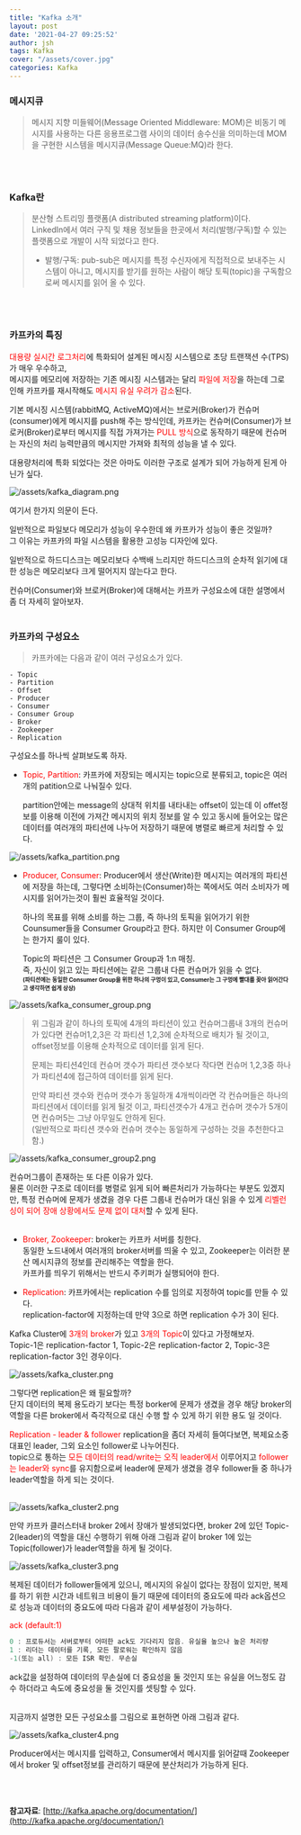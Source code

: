 ```yaml
---
title: "Kafka 소개"
layout: post
date: '2021-04-27 09:25:52'
author: jsh
tags: Kafka
cover: "/assets/cover.jpg"
categories: Kafka
---
```


### 메시지큐

> 메시지 지향 미들웨어(Message Oriented Middleware: MOM)은 비동기 메시지를 사용하는 다른 응용프로그램 사이의 데이터 송수신을 의미하는데 MOM을 구현한 시스템을 메시지큐(Message Queue:MQ)라 한다.
<br>
<br>
 
### Kafka란
> 분산형 스트리밍 플랫폼(A distributed streaming platform)이다.   
> LinkedIn에서 여러 구직 및 채용 정보들을 한곳에서 처리(발행/구독)할 수 있는 플랫폼으로 개발이 시작 되었다고 한다.   
> * 발행/구독: pub-sub은 메시지를 특정 수신자에게 직접적으로 보내주는 시스템이 아니고, 메시지를 받기를 원하는 사람이 해당 토픽(topic)을 구독함으로써 메시지를 읽어 올 수 있다.
<br>
<br>

### 카프카의 특징
<font color="red">대용량 실시간 로그처리</font>에 특화되어 설계된 메시징 시스템으로 초당 트랜잭션 수(TPS)가 매우 우수하고,   
메시지를 메모리에 저장하는 기존 메시징 시스템과는 달리 <font color="red">파일에 저장</font>을 하는데 그로 인해 카프카를 재시작해도 <font color="red">메시지 유실 우려가 감소</font>된다.
   
기본 메시징 시스템(rabbitMQ, ActiveMQ)에서는 브로커(Broker)가 컨슈머(consumer)에게 메시지를 push해 주는 방식인데, 카프카는 컨슈머(Consumer)가 브로커(Broker)로부터 메시지를 직접 가져가는 <font color="red">PULL 방식</font>으로 동작하기 때문에 컨슈머는 자신의 처리 능력만큼의 메시지만 가져와 최적의 성능을 낼 수 있다.
   
대용량처리에 특화 되었다는 것은 아마도 이러한 구조로 설계가 되어 가능하게 된게 아닌가 싶다.

![/assets/kafka_diagram.png](/assets/kafka_diagram.png)

여기서 한가지 의문이 든다.
   
일반적으로 파일보다 메모리가 성능이 우수한데 왜 카프카가 성능이 좋은 것일까?   
그 이유는 카프카의 파일 시스템을 활용한 고성능 디자인에 있다.
   
일반적으로 하드디스크는 메모리보다 수백배 느리지만 하드디스크의 순차적 읽기에 대한 성능은 메모리보다 크게 떨어지지 않는다고 한다.
   
컨슈머(Consumer)와 브로커(Broker)에 대해서는 카프카 구성요소에 대한 설명에서 좀 더 자세히 알아보자.
<br>
<br>


### 카프카의 구성요소
> 카프카에는 다음과 같이 여러 구성요소가 있다.

```
- Topic
- Partition
- Offset
- Producer
- Consumer
- Consumer Group
- Broker
- Zookeeper
- Replication
```

구성요소를 하나씩 살펴보도록 하자.

+ <font color="red">Topic, Partition</font>: 카프카에 저장되는 메시지는 topic으로 분류되고, topic은 여러개의 patition으로 나눠질수 있다.
     
  partition안에는 message의 상대적 위치를 내타내는 offset이 있는데 이 offet정보를 이용해 이전에 가져간 메시지의 위치 정보를 알 수 있고 동시에 들어오는 많은 데이터를 여러개의 파티션에 나누어 저장하기 때문에 병렬로 빠르게 처리할 수 있다.

![/assets/kafka_partition.png](/assets/kafka_partition.png)


+ <font color="red">Producer, Consumer</font>: Producer에서 생산(Write)한 메시지는 여러개의 파티션에 저장을 하는데, 그렇다면 소비하는(Consumer)하는 쪽에서도 여러 소비자가 메시지를 읽어가는것이 훨씬 효율적일 것이다.
     
  하나의 목표를 위해 소비를 하는 그룹, 즉 하나의 토픽을 읽어가기 위한 Counsumer들을 Consumer Group라고 한다.
  하지만 이 Consumer Group에는 한가지 룰이 있다.    
     
  Topic의 파티션은 그 Consumer Group과 1:n 매칭.   
  즉, 자신이 읽고 있는 파티션에는 같은 그룹내 다른 컨슈머가 읽을 수 없다.  
  <font size="1"><b>(파티션에는 동일한 Consumer Group을 위한 하나의 구멍이 있고, Consumer는 그 구멍에 빨대를 꽂아 읽어간다고 생각하면 쉽게 상상)</b></font>

![/assets/kafka_consumer_group.png](/assets/kafka_consumer_group.png)

> 위 그림과 같이 하나의 토픽에 4개의 파티션이 있고 컨슈머그룹내 3개의 컨슈머가 있다면 컨슈머1,2,3은 각 파티션 1,2,3에 순차적으로 배치가 될 것이고, 
> offset정보를 이용해 순차적으로 데이터를 읽게 된다. 
> 
> 문제는 파티션4인데 컨슈머 갯수가 파티션 갯수보다 작다면 컨슈머 1,2,3중 하나가 파티션4에 접근하여 데이터를 읽게 된다.
> 
> 만약 파티션 갯수와 컨슈머 갯수가 동일하개 4개씩이라면 각 컨슈머들은 하나의 파티션에서 데이터를 읽게 될것 이고, 
> 파티션갯수가 4개고 컨슈머 갯수가 5개이면 컨슈머5는 그냥 아무일도 안하게 된다.   
> (일반적으로 파티션 갯수와 컨슈머 갯수는 동일하게 구성하는 것을 추천한다고 함.)

![/assets/kafka_consumer_group2.png](/assets/kafka_consumer_group2.png)

컨슈머그룹이 존재하는 또 다른 이유가 있다.    
물론 이러한 구조로 데이터를 병렬로 읽게 되어 빠른처리가 가능하다는 부분도 있겠지만, 특정 컨슈머에 문제가 생겼을 경우 다른 그룹내 컨슈머가 대신 읽을 수 있게 
<font color="red">리벨런싱이 되어 장애 상황에서도 문제 없이 대처</font>할 수 있게 된다.
<br>
<br>

+ <font color="red">Broker, Zookeeper</font>: broker는 카프카 서버를 칭한다.   
  동일한 노드내에서 여러개의 broker서버를 띄울 수 있고, Zookeeper는 이러한 분산 메시지큐의 정보를 관리해주는 역할을 한다.   
  카프카를 띄우기 위해서는 반드시 주키퍼가 실행되어야 한다.

+ <font color="red">Replication</font>: 카프카에서는 replication 수를 임의로 지정하여 topic를 만들 수 있다.   
  replication-factor에 지정하는데 만약 3으로 하면 replication 수가 3이 된다.

Kafka Cluster에 <font color="red">3개의 broker</font>가 있고 <font color="red">3개의 Topic</font>이 있다고 가정해보자.   
Topic-1은 replication-factor 1, Topic-2은 replication-factor 2, Topic-3은 replication-factor 3인 경우이다.

![/assets/kafka_cluster.png](/assets/kafka_cluster.png)

그렇다면 replication은 왜 필요할까?   
단지 데이터의 복제 용도라기 보다는 특정 borker에 문제가 생겼을 경우 해당 broker의 역할을 다른 broker에서 즉각적으로 대신 수행 할 수 있게 하기 위한 용도 일 것이다.

<font color="red">Replication - leader & follower</font>
replication을 좀더 자세히 들여다보면, 복제요소중 대표인 leader, 그외 요소인 follower로 나누어진다.   
topic으로 통하는 <font color="red">모든 데이터의 read/write는 오직 leader에서</font> 이루어지고 <font color="red">follower는 leader와 sync</font>를 유지함으로써 leader에 문제가 생겼을 경우 follower들 중 하나가 leader역할을 하게 되는 것이다.
<br>
<br>

![/assets/kafka_cluster2.png](/assets/kafka-docker-cluster2.png)

만약 카프카 클러스터내 broker 2에서 장애가 발생되었다면, broker 2에 있던 Topic-2(leader)의 역할을 대신 수행하기 위해 아래 그림과 같이 broker 1에 있는 Topic(follower)가 leader역할을 하게 될 것이다.

![/assets/kafka_cluster3.png](/assets/kafka-docker-cluster3.png)

복제된 데이터가 follower들에게 있으니, 메시지의 유실이 없다는 장점이 있지만, 복제를 하기 위한 시간과 네트워크 비용이 들기 때문에 데이터의 중요도에 따라 ack옵션으로 성능과 데이터의 중요도에 따라 다음과 같이 세부설정이 가능하다.

<font color="red">ack (default:1)</font>

```groovy
0 : 프로듀서는 서버로부터 어떠한 ack도 기다리지 않음. 유실율 높으나 높은 처리량
1 : 리더는 데이터를 기록, 모든 팔로워는 확인하지 않음
-1(또는 all) : 모든 ISR 확인. 무손실
```

ack값을 설정하여 데이터의 무손실에 더 중요성을 둘 것인지 또는 유실을 어느정도 감수 하더라고 속도에 중요성을 둘 것인지를 셋팅할 수 있다.
<br>
<br>


지금까지 설명한 모든 구성요소를 그림으로 표현하면 아래 그림과 같다.

![/assets/kafka_cluster4.png](/assets/kafka-docker-cluster4.png)

Producer에서는 메시지를 입력하고, Consumer에서 메시지를 읽어갈때 Zookeeper에서 broker 및 offset정보를 관리하기 때문에 분산처리가 가능하게 된다.

<br>
<br>

<b>참고자료</b>: [http://kafka.apache.org/documentation/](http://kafka.apache.org/documentation/)

